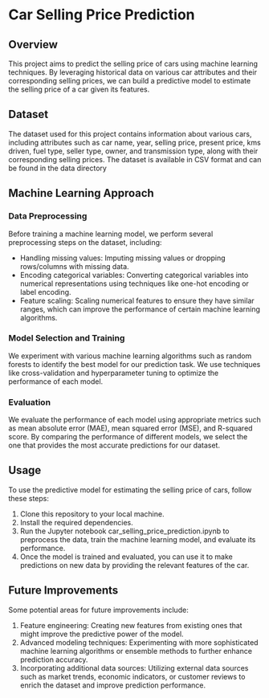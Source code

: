 # Car Selling Price Prediction

## Overview

This project aims to predict the selling price of cars using machine learning techniques. By leveraging historical data on various car attributes and their corresponding selling prices, we can build a predictive model to estimate the selling price of a car given its features.

## Dataset

The dataset used for this project contains information about various cars, including attributes such as car name, year, selling price, present price, kms driven, fuel type, seller type, owner, and transmission type, along with their corresponding selling prices. The dataset is available in CSV format and can be found in the data directory

## Machine Learning Approach

### Data Preprocessing

Before training a machine learning model, we perform several preprocessing steps on the dataset, including:
- Handling missing values: Imputing missing values or dropping rows/columns with missing data.
- Encoding categorical variables: Converting categorical variables into numerical representations using techniques like one-hot encoding or label encoding.
- Feature scaling: Scaling numerical features to ensure they have similar ranges, which can improve the performance of certain machine learning algorithms.

### Model Selection and Training

We experiment with various machine learning algorithms such as random forests to identify the best model for our prediction task. We use techniques like cross-validation and hyperparameter tuning to optimize the performance of each model.

### Evaluation

We evaluate the performance of each model using appropriate metrics such as mean absolute error (MAE), mean squared error (MSE), and R-squared score. By comparing the performance of different models, we select the one that provides the most accurate predictions for our dataset.

## Usage

To use the predictive model for estimating the selling price of cars, follow these steps:

1. Clone this repository to your local machine.
2. Install the required dependencies.
3. Run the Jupyter notebook car_selling_price_prediction.ipynb to preprocess the data, train the machine learning model, and evaluate its performance.
4. Once the model is trained and evaluated, you can use it to make predictions on new data by providing the relevant features of the car.

## Future Improvements

Some potential areas for future improvements include:
1. Feature engineering: Creating new features from existing ones that might improve the predictive power of the model.
2. Advanced modeling techniques: Experimenting with more sophisticated machine learning algorithms or ensemble methods to further enhance prediction accuracy.
3. Incorporating additional data sources: Utilizing external data sources such as market trends, economic indicators, or customer reviews to enrich the dataset and improve prediction performance.

